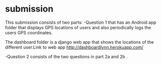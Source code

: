 submission
==========

This submission consists of two parts:
-Question 1 that has an Android app folder that displays GPS locations of users and also periodically logs the users GPS coordinates. 

The dashboard folder is a django web app that shows the locations of the different user.Link to web app http://dashboardlynn.herokuapp.com/

-Question 2 consists of the two questions in part 2a and 2b .
